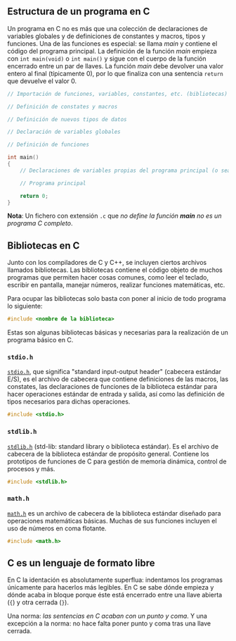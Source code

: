 ## Estructura de un programa en C

Un programa en C no es más que una colección de declaraciones de variables globales y de definiciones de constantes y macros, tipos y funciones. Una de las funciones es especial: se llama *main* y contiene el código del programa principal. La definición de la función *main* empieza con `int main(void)` o `int main()` y sigue con el cuerpo de la función encerrado entre un par de llaves. La función *main* debe devolver una valor entero al final (típicamente 0), por lo que finaliza con una sentencia `return` que devuelve el valor 0.

```C++
// Importación de funciones, variables, constantes, etc. (bibliotecas)

// Definición de constates y macros

// Definición de nuevos tipos de datos

// Declaración de variables globales

// Definición de funciones

int main()
{
    // Declaraciones de variables propias del programa principal (o sea, locales a main)

    // Programa principal

    return 0;
}
```

**Nota**: Un fichero con extensión `.c` que *no define la función **main** no es un programa C completo*.


## Bibliotecas en C

Junto con los compiladores de C y C++, se incluyen ciertos archivos llamados bibliotecas. Las bibliotecas contiene el código objeto de muchos programas que permiten hacer cosas comunes, como leer el teclado, escribir en pantalla, manejar números, realizar funciones matemáticas, etc.

Para ocupar las bibliotecas solo basta con poner al inicio de todo programa lo siguiente:

```C++
#include <nombre de la biblioteca>
```

Estas son algunas bibliotecas básicas y necesarias para la realización de un programa básico en C.


### `stdio.h`

[`stdio.h`](https://cplusplus.com/reference/cstdio/), que significa "standard input-output header" (cabecera estándar E/S), es el archivo de cabecera que contiene definiciones de las macros, las constates, las declaraciones de funciones de la biblioteca estándar para hacer operaciones estándar de entrada y salida, así como las definición de tipos necesarios para dichas operaciones.

```C++
#include <stdio.h>
```


### `stdlib.h`

[`stdlib.h`](https://cplusplus.com/reference/cstdlib/) (std-lib: standard library o biblioteca estándar). Es el archivo de cabecera de la biblioteca estándar de propósito general. Contiene los prototipos de funciones de C para gestión de memoria dinámica, control de procesos y más.

```C++
#include <stdlib.h>
```


### `math.h`

[`math.h`](https://cplusplus.com/reference/cmath/) es un archivo de cabecera de la biblioteca estándar diseñado para operaciones matemáticas básicas. Muchas de sus funciones incluyen el uso de números en coma flotante.

```C++
#include <math.h>
```


## C es un lenguaje de formato libre

En C la identación es absolutamente superflua: indentamos los programas únicamente para hacerlos más legibles. En C se sabe dónde empieza y dónde acaba in bloque porque éste está encerrado entre una llave abierta (`{`) y otra cerrada (`}`).

Una norma: *las sentencias en C acaban con un punto y coma*. Y una excepción a la norma: no hace falta poner punto y coma tras una llave cerrada.
